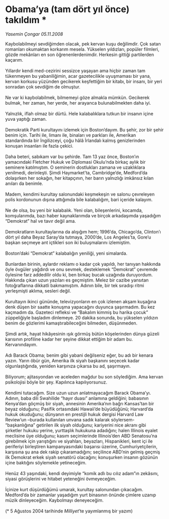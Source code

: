 # Obama’ya (tam dört yıl önce) takıldım *

*Yasemin Çongar 05.11.2008*

<div class="taraf_structure_2col_1zq">
<div class="margen_n">



 <p>Kaybolabilmeyi sevdiğimden olacak, pek kervan kuşu değilimdir. Çok satan romanları okumaktan korkarım mesela. Yükselen yıldızları, popüler filmleri, gözde mekânları en son öğrenenlerdenimdir. Herkesin gittiği partilerden kaçarım. <br/><br/>Yıllardır kendi med-cezirini sessizce yaşayan ama hiçbir zaman tam tükenmeyen bu yabaniliğimin, acar gazetecilikle uyuşmaması bir yana, kervan korkusu yüzünden gecikerek keşfettiğim bir kitabı, bir insanı, bir yeri sonradan çok sevdiğim de olmuştur. <br/><br/>Ne var ki kaybolabilmek, bilmemeyi göze almakla mümkün. Gecikerek bulmak, her zaman, her yerde, her arayanca bulunabilmekten daha iyi. <br/><br/>Yalnızlık, iflah olmaz bir dürtü. Hele kalabalıklara tutkun bir insanın içine yuva yaptığı zaman. <br/><br/>Demokratik Parti kurultayını izlemek için Boston’dayım. Bu şehir, zor bir şehir benim için. Tarihi ile, limanı ile, binaları ve parkları ile, Amerikan standardında bir İngilizceyi, çoğu hâlâ İrlandalı kalmış genizlerinden konuşan insanları ile fazla çekici. <br/><br/>Daha beteri, sabıkam var bu şehirde. Tam 13 yaz önce, Boston’ın yamacındaki Fletcher Hukuk ve Diplomasi Okulu’nda birkaç aylık bir seminere katılmıştım. O seminerin dostlukları zamana ve uzaklıklara yenilmedi, derinleşti. Şimdi Haymarket’ta, Cambridge’de, Medford’da dolaşırken her sokağın, her kitapçının, her barın yalnızlığı imkânsız kılan anıları da benimle. <br/><br/>Madem, kendimi kurultay salonundaki keşmekeşin ve salonu çevreleyen polis kordonunun dışına attığımda bile kalabalığım, bari içeride kalayım. <br/><br/>Ne de olsa, bu yeni bir kalabalık. Yeni olan, bileşenlerini, kocamda, komşularımda, bazı haber kaynaklarımda ve birçok arkadaşımda yaşadığım “Demokrat” hal ve tavır değil ama. <br/><br/>Demokratların kurultaylarına da alışığım hem; 1996’da, Chicago’da, Clinton’ı dört yıl daha Beyaz Saray’da tutmaya, 2000’de, Los Angeles’ta, Gore’u başkan seçmeye ant içtikleri son iki buluşmalarını izlemiştim. <br/><br/>Boston’daki “Demokrat” kalabalığın yeniliği, yeni simalarda. <br/><br/>Bunlardan birinin, aylardır reklamı o kadar çok yapıldı, her tanıyan hakkında öyle övgüler yağdırdı ve onu sevmek, desteklemek “Demokrat” çevremde öylesine farz addedilir oldu ki, ben birkaç bucak uzağında duruyordum. Hakkında çıkan uzun yazıları es geçmiştim. Melez bir cazibe yansıtan fotoğraflarına dikkatli bakmamıştım. Adının bile, bir tek sıradışı ritmi yerleşmişti aklıma, sesleri değil. <br/><br/>Kurultayın ikinci gününde, televizyonların en çok izlenen akşam kuşağına denk düşen bir saatte konuşma yapacağını duyunca şaşırmadım. Bu kez kaçmadım da. Gazeteci refleksi ve “Bakalım kimmiş bu harika çocuk” züppeliğiyle başladım dinlemeye. 20 dakika sonunda, bu yükselen yıldızın benim de gözlerimi kamaştırabileceğini bilmeden, düşünmeden. <br/><br/>Şimdi artık, hayat hikâyesinin ışık görmüş bütün köşelerinden dünya güzeli karısının profiline kadar her şeyine dikkat ettiğim bir adam bu. Kervanındayım. <br/><br/>Adı Barack Obama; benim gibi yabani değilseniz eğer, bu adı bir kenara yazın. Yarın öbür gün, Amerika ilk siyah başkanını seçecek kadar olgunlaştığında, yeniden karşınıza çıkarsa bu ad, şaşırmayın. <br/><br/>Biliyorum; ajitasyondan ve aceleden mağdur bu son söylediğim. Ama kervan psikolojisi böyle bir şey. Kapılınca kapılıyorsunuz. <br/><br/>Kendimi tutacağım. Size uzun uzun anlatmayacağım Barack Obama’yı. Adının, baba dili Swahilide “hayır duası” anlamına geldiğini; babasının Kenya’dan göçmüş bir siyah, annesinin Amerika’nın bağrı Kansas’tan bir beyaz olduğunu; Pasifik ortasındaki Hawaii’de büyüdüğünü; Harvard’da hukuk okuduğunu; dünyanın en prestijli hukuk dergisi Harvard Law Review’un –burada kullanılan unvana sadık kalarak söylersem- “başkanlığına” getirilen ilk siyah olduğunu; kariyerini nice akranı gibi şirketler hukuku yerine, yurttaşlık hukukuna adadığını; halen Illinois eyalet meclisine üye olduğunu; kasım seçimlerinde Illinois’den ABD Senatosu’na girebilmek için yarıştığını ve siyahları, beyazları, Hispanikleri, kent içi ile periferiyi birleştiren kampanyasındaki başarısı üzerine, Cumhuriyetçilerin, karşısına şu ana dek rakip çıkaramadığını; seçilince ABD’nin gelmiş geçmiş ilk Demokrat erkek siyah senatörü olacağını; konuşurken insanın gözünün içine baktığını söylemekle yetineceğim. <br/><br/>Henüz 43 yaşındaki, kendi deyimiyle “komik adlı bu cılız adam”ın zekâsını, siyasi görüşlerini ve hitabet yeteneğini övmeyeceğim. <br/><br/>İçinize kurt düşürdüğümü umarak, kurultay salonundan çıkacağım. Medford’da bir zamanlar yaşadığım yurt binasının önünde çimlere uzanıp müzik dinleyeceğim. Kaybolmayı deneyeceğim. <br/><br/>(* 5 Ağustos 2004 tarihinde <i>Milliyet</i>’te yayımlanmış bir yazım)</p>

<br/>


<div id="taraf_not">
</div>

</div>


</div>
